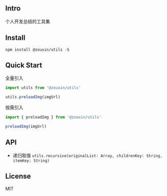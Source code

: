 ## Intro

个人开发总结的工具集


## Install
```shell
npm install @zouxin/utils -S
```


## Quick Start

全量引入

``` javascript
import utils from '@zouxin/utils'

utils.preloadImg(imgUrl)
```

按需引入

``` javascript
import { preloadImg } from '@zouxin/utils'

preloadImg(imgUrl)
```


## API

- 递归取值 `utils.recursive(originalList: Array, childrenKey: String, itemKey: String)`


## License

MIT

